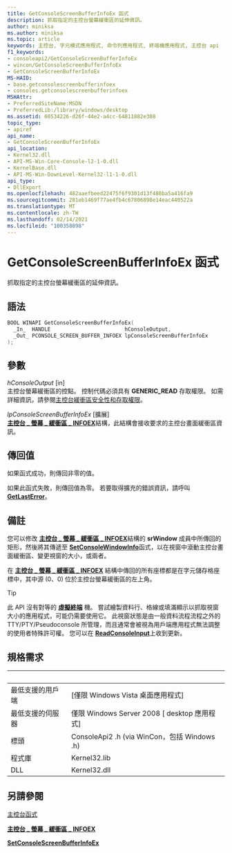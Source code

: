 ```yaml
---
title: GetConsoleScreenBufferInfoEx 函式
description: 抓取指定的主控台螢幕緩衝區的延伸資訊。
author: miniksa
ms.author: miniksa
ms.topic: article
keywords: 主控台, 字元模式應用程式, 命令列應用程式, 終端機應用程式, 主控台 api
f1_keywords:
- consoleapi2/GetConsoleScreenBufferInfoEx
- wincon/GetConsoleScreenBufferInfoEx
- GetConsoleScreenBufferInfoEx
MS-HAID:
- base.getconsolescreenbufferinfoex
- consoles.getconsolescreenbufferinfoex
MSHAttr:
- PreferredSiteName:MSDN
- PreferredLib:/library/windows/desktop
ms.assetid: 60534226-d26f-44e2-a4cc-64811882e308
topic_type:
- apiref
api_name:
- GetConsoleScreenBufferInfoEx
api_location:
- Kernel32.dll
- API-MS-Win-Core-Console-l2-1-0.dll
- KernelBase.dll
- API-MS-Win-DownLevel-Kernel32-l1-1-0.dll
api_type:
- DllExport
ms.openlocfilehash: 482aaefbeed22475f6f9301d13f480ba5a416fa9
ms.sourcegitcommit: 281eb1469f77ae4fb4c67806898e14eac440522a
ms.translationtype: MT
ms.contentlocale: zh-TW
ms.lasthandoff: 02/14/2021
ms.locfileid: "100358898"
---
```

# <a name="getconsolescreenbufferinfoex-function"></a>GetConsoleScreenBufferInfoEx 函式

抓取指定的主控台螢幕緩衝區的延伸資訊。

## <a name="syntax"></a>語法

```C
BOOL WINAPI GetConsoleScreenBufferInfoEx(
  _In_  HANDLE                        hConsoleOutput,
  _Out_ PCONSOLE_SCREEN_BUFFER_INFOEX lpConsoleScreenBufferInfoEx
);
```

## <a name="parameters"></a>參數

*hConsoleOutput* \[in\]  
主控台螢幕緩衝區的控點。 控制代碼必須具有 **GENERIC\_READ** 存取權限。 如需詳細資訊，請參閱[主控台緩衝區安全性和存取權限](console-buffer-security-and-access-rights.md)。

*lpConsoleScreenBufferInfoEx* \[擴展\]  
[**主控台 \_ 螢幕 \_ 緩衝區 \_ INFOEX**](console-screen-buffer-infoex.md)結構，此結構會接收要求的主控台畫面緩衝區資訊。

## <a name="return-value"></a>傳回值

如果函式成功，則傳回非零的值。

如果此函式失敗，則傳回值為零。 若要取得擴充的錯誤資訊，請呼叫 [**GetLastError**](/windows/win32/api/errhandlingapi/nf-errhandlingapi-getlasterror)。

## <a name="remarks"></a>備註

您可以修改 [**主控台 \_ 螢幕 \_ 緩衝區 \_ INFOEX**](console-screen-buffer-infoex.md)結構的 **srWindow** 成員中所傳回的矩形，然後將其傳遞至 [**SetConsoleWindowInfo**](setconsolewindowinfo.md)函式，以在視窗中滾動主控台畫面緩衝區、變更視窗的大小，或兩者。

在 [**主控台 \_ 螢幕 \_ 緩衝區 \_ INFOEX**](console-screen-buffer-infoex.md) 結構中傳回的所有座標都是在字元儲存格座標中，其中源 (0、0) 位於主控台螢幕緩衝區的左上角。

> [!TIP]
> 此 API 沒有對等的 **[虛擬終端](console-virtual-terminal-sequences.md)** 機。 嘗試繪製資料行、格線或填滿顯示以抓取視窗大小的應用程式，可能仍需要使用它。 此視窗狀態是由一般資料流程流程之外的 TTY/PTY/Pseudoconsole 所管理，而且通常會被視為用戶端應用程式無法調整的使用者特殊許可權。 您可以在 [**ReadConsoleInput**](readconsoleinput.md)上收到更新。

## <a name="requirements"></a>規格需求

| &nbsp; | &nbsp; |
|-|-|
| 最低支援的用戶端 | \[僅限 Windows Vista 桌面應用程式\] |
| 最低支援的伺服器 | 僅限 Windows Server 2008 \[ desktop 應用程式\] |
| 標頭 | ConsoleApi2 .h (via WinCon，包括 Windows .h)  |
| 程式庫 | Kernel32.lib |
| DLL | Kernel32.dll |

## <a name="see-also"></a>另請參閱

[主控台函式](console-functions.md)

[**主控台 \_ 螢幕 \_ 緩衝區 \_ INFOEX**](console-screen-buffer-infoex.md)

[**SetConsoleScreenBufferInfoEx**](setconsolescreenbufferinfoex.md)